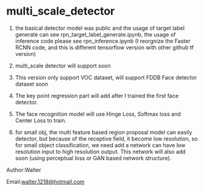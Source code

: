 # multi_scale_detector

1. the basical detector model was public and the usage of target label generate can see rpn_target_label_generate.ipynb, the usage of inference code please see rpn_inference.ipynb (I reorgnize the Faster RCNN code, and this is different tensorflow version with other github tf version)

2. multi_scale detector will support soon

3. This version only support VOC dataset, will support FDDB Face detector dataset soon

4. The key point regression part will add after I trained the first face detector.

4. The face recognition model will use Hinge Loss, Softmax loss and Center Loss to train.

5. for small obj, the multi feature based region proposal model can easily detector, but because of the receptive field, it become low resolution, so for small object classification, we need add a network can have low resolution input to high resolution output. This network will also add soon (using perceptual loss or GAN based network structure).

Author:Walter

Email:walter.1218@hotmail.com
